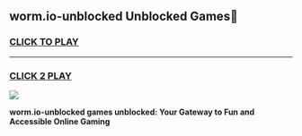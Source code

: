 
## worm.io-unblocked Unblocked Games👋
<h3>
<a href="https://news.freeplayer.one?title=worm.io-unblocked&ref=16F">CLICK TO PLAY</a></h3>
<hr>

<h3>
<a href="https://news.freeplayer.one?title=worm.io-unblocked&ref=16F">CLICK 2 PLAY</a>
  
</h3>

<a href="https://news.freeplayer.one?title=worm.io-unblocked&ref=16F/"><img src="https://clearcache.store/games.png"></a>


**worm.io-unblocked games unblocked: Your Gateway to Fun and Accessible Online Gaming**
